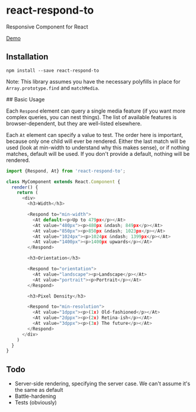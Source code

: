 # react-respond-to

Responsive Component for React

[Demo](http://onefinestay.github.io/react-respond-to/)


## Installation

```shell
npm install --save react-respond-to
```

Note: This library assumes you have the necessary polyfills in place for `Array.prototype.find` and `matchMedia`.

## Basic Usage

Each `Respond` element can query a single media feature (if you want more complex queries, you can nest things). The list of available features is browser-dependent, but they are well-listed elsewhere.

Each `At` element can specify a value to test. The order here is important, because only one child will ever be rendered. Either the last match will be used (look at min-width to understand why this makes sense), or if nothing matches, default will be used. If you don't provide a default, nothing will be rendered.


```javascript
import {Respond, At} from 'react-respond-to';

class MyComponent extends React.Component {
  render() {
    return (
      <div>
        <h3>Width</h3>

        <Respond to="min-width">
          <At default><p>Up to 479px</p></At>
          <At value="480px"><p>480px &ndash; 849px</p></At>
          <At value="850px"><p>850px &ndash; 1023px</p></At>
          <At value="1024px"><p>1024px &ndash; 1399px</p></At>
          <At value="1400px"><p>1400px upwards</p></At>
        </Respond>

        <h3>Orientation</h3>

        <Respond to="orientation">
          <At value="landscape"><p>Landscape</p></At>
          <At value="portrait"><p>Portrait</p></At>
        </Respond>

        <h3>Pixel Density</h3>

        <Respond to="min-resolution">
          <At value="1dppx"><p>(1x) Old-fashioned</p></At>
          <At value="2dppx"><p>(2x) Retina-ish</p></At>
          <At value="3dppx"><p>(3x) The future</p></At>
        </Respond>
      </div>
    )
  } 
}


```

## Todo

* Server-side rendering, specifying the server case. We can't assume it's the same as default
* Battle-hardening
* Tests (obviously)